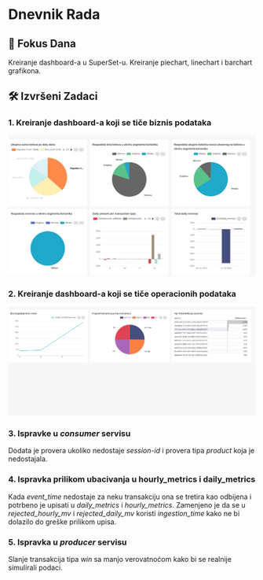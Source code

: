 # Dnevnik Rada 
## 🎯 Fokus Dana 
Kreiranje dashboard-a u SuperSet-u. Kreiranje piechart, linechart i barchart grafikona.

## 🛠 Izvršeni Zadaci
### 1. Kreiranje dashboard-a koji se tiče biznis podataka
 
![Biznis dashboard](assets/oct_13_dashboard.jpg)

### 2. Kreiranje dashboard-a koji se tiče operacionih podataka

![Operacioni dashboard](assets/oct_13_operationalDB.jpg)

### 3. Ispravke u *consumer* servisu

Dodata je provera ukoliko nedostaje *session-id* i provera tipa *product* koja je nedostajala.

### 4. Ispravka prilikom ubacivanja u hourly_metrics i daily_metrics
Kada *event_time* nedostaje za neku transakciju ona se tretira kao odbijena i potrbeno je upisati u *daily_metrics* i *hourly_metrics*. Zamenjeno je da se u *rejected_hourly_mv* i *rejected_daily_mv* koristi *ingestion_time* kako ne bi dolazilo do greške prilikom upisa.

### 5. Ispravka u *producer* servisu
Slanje transakcija tipa *win*  sa manjo verovatnoćom kako bi se realnije simulirali podaci.